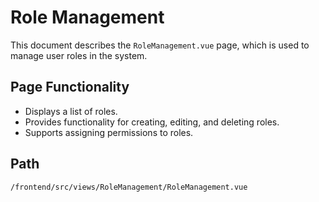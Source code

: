 # Role Management

This document describes the `RoleManagement.vue` page, which is used to manage user roles in the system.

## Page Functionality
*   Displays a list of roles.
*   Provides functionality for creating, editing, and deleting roles.
*   Supports assigning permissions to roles.

## Path
`/frontend/src/views/RoleManagement/RoleManagement.vue`